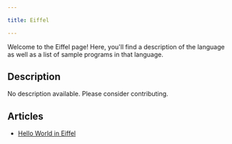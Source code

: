 ```yaml
---

title: Eiffel

---
```


Welcome to the Eiffel page! Here, you'll find a description of the language as well as a list of sample programs in that language.

## Description

No description available. Please consider contributing.

## Articles

- [Hello World in Eiffel](https://sampleprograms.io/projects/hello-world/eiffel)